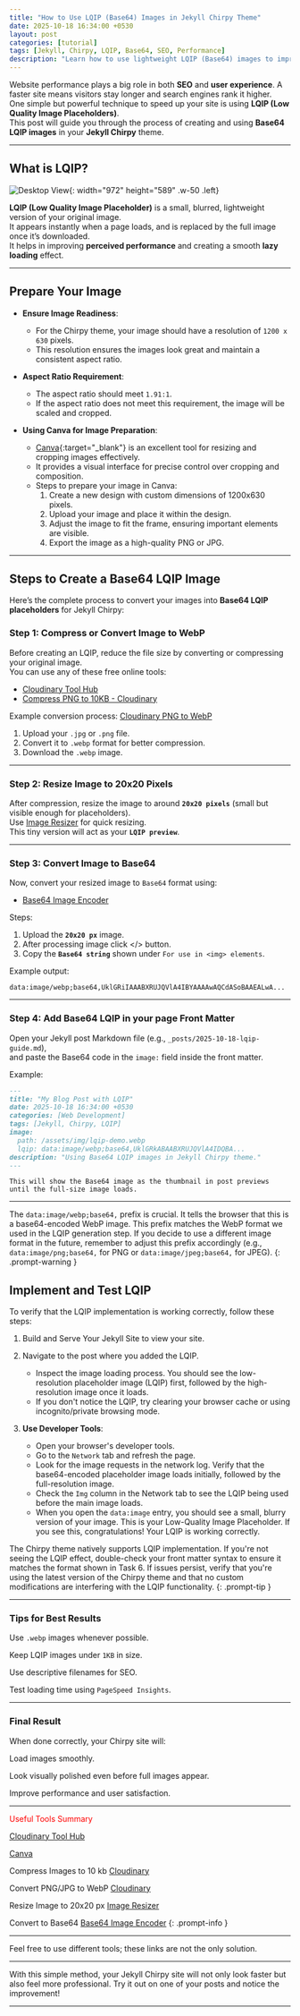 ```yaml
---
title: "How to Use LQIP (Base64) Images in Jekyll Chirpy Theme"
date: 2025-10-18 16:34:00 +0530
layout: post
categories: [tutorial]
tags: [Jekyll, Chirpy, LQIP, Base64, SEO, Performance]
description: "Learn how to use lightweight LQIP (Base64) images to improve your Jekyll Chirpy site's loading performance."
---
```


Website performance plays a big role in both **SEO** and **user experience**. A faster site means visitors stay longer and search engines rank it higher.  
One simple but powerful technique to speed up your site is using **LQIP (Low Quality Image Placeholders)**.  
This post will guide you through the process of creating and using **Base64 LQIP images** in your **Jekyll Chirpy** theme.

---

##  What is LQIP?
 ![Desktop View](/assets/img/lqip-demo.png){: width="972" height="589" .w-50 .left}

**LQIP (Low Quality Image Placeholder)** is a small, blurred, lightweight version of your original image.  
It appears instantly when a page loads, and is replaced by the full image once it’s downloaded.  
It helps in improving **perceived performance** and creating a smooth **lazy loading** effect.

---

## Prepare Your Image

- **Ensure Image Readiness**:
  - For the Chirpy theme, your image should have a resolution of `1200 x 630` pixels.
  - This resolution ensures the images look great and maintain a consistent aspect ratio.

- **Aspect Ratio Requirement**:
  - The aspect ratio should meet `1.91:1`.
  - If the aspect ratio does not meet this requirement, the image will be scaled and cropped.

- **Using Canva for Image Preparation**:
  - [Canva](https://www.canva.com/){:target="_blank"} is an excellent tool for resizing and cropping images effectively.
  - It provides a visual interface for precise control over cropping and composition.
  - Steps to prepare your image in Canva:
    1. Create a new design with custom dimensions of 1200x630 pixels.
    2. Upload your image and place it within the design.
    3. Adjust the image to fit the frame, ensuring important elements are visible.
    4. Export the image as a high-quality PNG or JPG.
       
---

##  Steps to Create a Base64 LQIP Image

Here’s the complete process to convert your images into **Base64 LQIP placeholders** for Jekyll Chirpy:

###  Step 1: Compress or Convert Image to WebP

Before creating an LQIP, reduce the file size by converting or compressing your original image.  
You can use any of these free online tools:

- [Cloudinary Tool Hub](https://cloudinary.com/tools)
- [Compress PNG to 10KB - Cloudinary](https://cloudinary.com/tools/compress-png-to-10kb)


Example conversion process:
[Cloudinary PNG to WebP](https://cloudinary.com/tools/png-to-webp)
1. Upload your `.jpg` or `.png` file.
2. Convert it to `.webp` format for better compression.
3. Download the `.webp` image.

---

###  Step 2: Resize Image to 20x20 Pixels

After compression, resize the image to around **`20x20 pixels`** (small but visible enough for placeholders).  
Use [Image Resizer](https://imageresizer.com/) for quick resizing.  
This tiny version will act as your **`LQIP preview`**.


---

###  Step 3: Convert Image to Base64

Now, convert your resized image to `Base64` format using:

- [Base64 Image Encoder](https://www.base64-image.de/)

Steps:
1. Upload the **`20x20 px`** image.
2. After processing image click </> button.
3. Copy the **`Base64 string`** shown under `For use in <img> elements`.

Example output:

```
data:image/webp;base64,UklGRiIAAABXRUJQVlA4IBYAAAAwAQCdASoBAAEALwA...
```

---

###  Step 4: Add Base64 LQIP in your page Front Matter

Open your Jekyll post Markdown file (e.g., `_posts/2025-10-18-lqip-guide.md`),  
and paste the Base64 code in the `image:` field inside the front matter.

Example:

```markdown
---
title: "My Blog Post with LQIP"
date: 2025-10-18 16:34:00 +0530
categories: [Web Development]
tags: [Jekyll, Chirpy, LQIP]
image:
  path: /assets/img/lqip-demo.webp
  lqip: data:image/webp;base64,UklGRkABAABXRUJQVlA4IDQBA...
description: "Using Base64 LQIP images in Jekyll Chirpy theme."
---
```

`This will show the Base64 image as the thumbnail in post previews until the full-size image loads.`


---
>
The `data:image/webp;base64,` prefix is crucial. It tells the browser that this is a base64-encoded WebP image. This prefix matches the WebP format we used in the LQIP generation step. If you decide to use a different image format in the future, remember to adjust this prefix accordingly (e.g., `data:image/png;base64,` for PNG or `data:image/jpeg;base64,` for JPEG).
{: .prompt-warning }

## Implement and Test LQIP

To verify that the LQIP implementation is working correctly, follow these steps:

1. Build and Serve Your Jekyll Site to view your site.

2. Navigate to the post where you added the LQIP.
   - Inspect the image loading process. You should see the low-resolution placeholder image (LQIP) first, followed by the high-resolution image once it loads.
   - If you don't notice the LQIP, try clearing your browser cache or using incognito/private browsing mode.

3. **Use Developer Tools**:
   - Open your browser's developer tools.
   - Go to the `Network` tab and refresh the page.
   - Look for the image requests in the network log. Verify that the base64-encoded placeholder image loads initially, followed by the full-resolution image.
   - Check the `Img` column in the Network tab to see the LQIP being used before the main image loads.
   - When you open the `data:image` entry, you should see a small, blurry version of your image. This is your Low-Quality Image Placeholder. If you see this, congratulations! Your LQIP is working correctly.

>
The Chirpy theme natively supports LQIP implementation. If you're not seeing the LQIP effect, double-check your front matter syntax to ensure it matches the format shown in Task 6. If issues persist, verify that you're using the latest version of the Chirpy theme and that no custom modifications are interfering with the LQIP functionality.
{: .prompt-tip }

---

### Tips for Best Results

Use `.webp` images whenever possible.

Keep LQIP images under `1KB` in size.

Use descriptive filenames for SEO.

Test loading time using `PageSpeed Insights`.



---

### Final Result

When done correctly, your Chirpy site will:

Load images smoothly.

Look visually polished even before full images appear.

Improve performance and user satisfaction.

---

<span style="color: red;">Useful Tools Summary</span>

>
[Cloudinary Tool Hub](https://cloudinary.com/tools)
>
[Canva](https://www.canva.com/)
>
Compress Images to 10 kb	[Cloudinary](https://cloudinary.com/tools/compress-png-to-10kb)
>
Convert PNG/JPG to WebP	[Cloudinary](https://cloudinary.com/tools/png-to-webp)
>
Resize Image to 20x20 px [Image Resizer](https://imageresizer.com)
>
Convert to Base64	[Base64 Image Encoder](https://base64-image.de)
{: .prompt-info }

---

Feel free to use different tools; these links are not the only solution.

---

With this simple method, your Jekyll Chirpy site will not only look faster but also feel more professional.
Try it out on one of your posts and notice the improvement!


---
